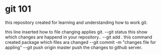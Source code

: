 # git 101
this repository created for learning and understanding how to work git.

this line inserted how to file changing applies git.
	--git status 
		this show which changes are happend in your repository..
	--git add .
		this command created package which files ara changed
	--git commit -m "changes file for appling"
	--git push origin master
		push the changes to github server.